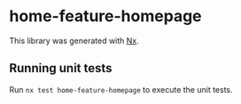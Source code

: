 # home-feature-homepage

This library was generated with [Nx](https://nx.dev).

## Running unit tests

Run `nx test home-feature-homepage` to execute the unit tests.
